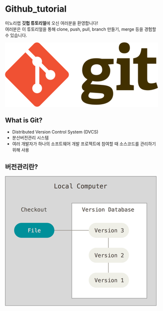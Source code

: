# Github_tutorial  
  
미노리랩 **깃헙 튜토리얼**에 오신 여러분을 환영합니다!  
여러분은 이 튜토리얼을 통해 clone, push, pull, branch 만들기, merge 등을 경험할 수 있습니다.  

![git](./img/Git.png)

## What is Git?  
- Distributed Version Control System (DVCS)
- 분산버전관리 시스템
- 여러 개발자가 하나의 소프트웨어 개발 프로젝트에 참여할 때 소스코드를 관리하기 위해 사용

## 버전관리란?
![version](./img/version.png)